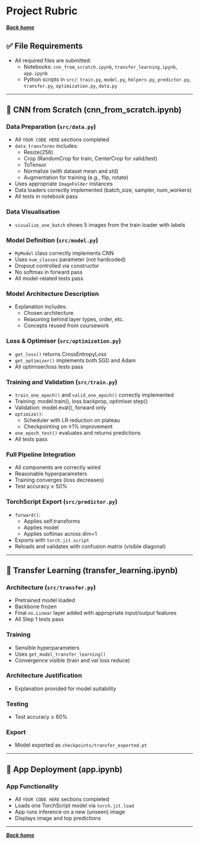 # Project Rubric
***[Back home](/README.md)***

## ✅ File Requirements
- All required files are submitted:
  - Notebooks: `cnn_from_scratch.ipynb`, `transfer_learning.ipynb`, `app.ipynb`
  - Python scripts in `src/`: `train.py`, `model.py`, `helpers.py`, `predictor.py`, `transfer.py`, `optimization.py`, `data.py`

---

## 🧠 CNN from Scratch (cnn_from_scratch.ipynb)

### Data Preparation (`src/data.py`)
- All `YOUR CODE HERE` sections completed
- `data_transforms` includes:
  - Resize(256)
  - Crop (RandomCrop for train, CenterCrop for valid/test)
  - ToTensor
  - Normalize (with dataset mean and std)
  - Augmentation for training (e.g., flip, rotate)
- Uses appropriate `ImageFolder` instances
- Data loaders correctly implemented (batch_size, sampler, num_workers)
- All tests in notebook pass

### Data Visualisation
- `visualize_one_batch` shows 5 images from the train loader with labels

### Model Definition (`src/model.py`)
- `MyModel` class correctly implements CNN
- Uses `num_classes` parameter (not hardcoded)
- Dropout controlled via constructor
- No softmax in forward pass
- All model-related tests pass

### Model Architecture Description
- Explanation includes:
  - Chosen architecture
  - Reasoning behind layer types, order, etc.
  - Concepts reused from coursework

### Loss & Optimiser (`src/optimization.py`)
- `get_loss()` returns CrossEntropyLoss
- `get_optimizer()` implements both SGD and Adam
- All optimiser/loss tests pass

### Training and Validation (`src/train.py`)
- `train_one_epoch()` and `valid_one_epoch()` correctly implemented
- Training: model.train(), loss backprop, optimiser.step()
- Validation: model.eval(), forward only
- `optimize()`:
  - Scheduler with LR reduction on plateau
  - Checkpointing on ≥1% improvement
- `one_epoch_test()` evaluates and returns predictions
- All tests pass

### Full Pipeline Integration
- All components are correctly wired
- Reasonable hyperparameters
- Training converges (loss decreases)
- Test accuracy ≥ 50%

### TorchScript Export (`src/predictor.py`)
- `forward()`:
  - Applies self.transforms
  - Applies model
  - Applies softmax across dim=1
- Exports with `torch.jit.script`
- Reloads and validates with confusion matrix (visible diagonal)

---

## 🔁 Transfer Learning (transfer_learning.ipynb)

### Architecture (`src/transfer.py`)
- Pretrained model loaded
- Backbone frozen
- Final `nn.Linear` layer added with appropriate input/output features
- All Step 1 tests pass

### Training
- Sensible hyperparameters
- Uses `get_model_transfer_learning()`
- Convergence visible (train and val loss reduce)

### Architecture Justification
- Explanation provided for model suitability

### Testing
- Test accuracy ≥ 60%

### Export
- Model exported as `checkpoints/transfer_exported.pt`

---

## 📱 App Deployment (app.ipynb)

### App Functionality
- All `YOUR CODE HERE` sections completed
- Loads one TorchScript model via `torch.jit.load`
- App runs inference on a new (unseen) image
- Displays image and top predictions

___

***[Back home](/README.md)***